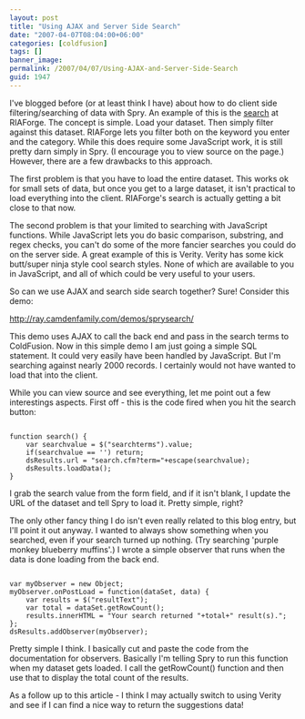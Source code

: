 ```yaml
---
layout: post
title: "Using AJAX and Server Side Search"
date: "2007-04-07T08:04:00+06:00"
categories: [coldfusion]
tags: []
banner_image: 
permalink: /2007/04/07/Using-AJAX-and-Server-Side-Search
guid: 1947
---
```


I've blogged before (or at least think I have) about how to do client side filtering/searching of data with Spry. An example of this is the <a href="http://www.riaforge.org/index.cfm?event=page.search">search</a> at RIAForge. The concept is simple. Load your dataset. Then simply filter against this dataset. RIAForge lets you filter both on the keyword you enter and the category. While this does require some JavaScript work, it is still pretty darn simply in Spry. (I encourage you to view source on the page.) However, there are a few drawbacks to this approach.

<more />

The first problem is that you have to load the entire dataset. This works ok for small sets of data, but once you get to a large dataset, it isn't practical to load everything into the client. RIAForge's search is actually getting a bit close to that now.

The second problem is that your limited to searching with JavaScript functions. While JavaScript lets you do basic comparison, substring, and regex checks, you can't do some of the more fancier searches you could do on the server side. A great example of this is Verity. Verity has some kick butt/super ninja style cool search styles. None of which are available to you in JavaScript, and all of which could be very useful to your users. 

So can we use AJAX and search side search together? Sure! Consider this demo:

<a href="http://ray.camdenfamily.com/demos/sprysearch/">http://ray.camdenfamily.com/demos/sprysearch/</a>

This demo uses AJAX to call the back end and pass in the search terms to ColdFusion. Now in this simple demo I am just going a simple SQL statement. It could very easily have been handled by JavaScript. But I'm searching against nearly 2000 records. I certainly would not have wanted to load that into the client. 

While you can view source and see everything, let me point out a few interestings aspects. First off - this is the code  fired when you hit the search button:

<code>
function search() {
	var searchvalue = $("searchterms").value;
	if(searchvalue == '') return;
	dsResults.url = "search.cfm?term="+escape(searchvalue);
	dsResults.loadData();
}
</code>

I grab the search value from the form field, and if it isn't blank, I update the URL of the dataset and tell Spry to load it. Pretty simple, right?

The only other fancy thing I do isn't even really related to this blog entry, but I'll point it out anyway. I wanted to always show something when you searched, even if your search turned up nothing. (Try searching 'purple monkey blueberry muffins'.) I wrote a simple observer that runs when the data is done loading from the back end. 

<code>
var myObserver = new Object;
myObserver.onPostLoad = function(dataSet, data) {
	var results = $("resultText");
	var total = dataSet.getRowCount();
	results.innerHTML = "Your search returned "+total+" result(s).";
};
dsResults.addObserver(myObserver);
</code>

Pretty simple I think. I basically cut and paste the code from the documentation for observers. Basically I'm telling Spry to run this function when my dataset gets loaded. I call the getRowCount() function and then use that to display the total count of the results.

As a follow up to this article - I think I may actually switch to using Verity and see if I can find a nice way to return the suggestions data!